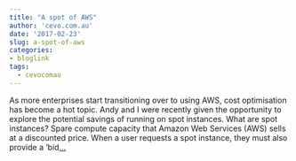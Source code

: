 ```yaml
---
title: "A spot of AWS"
author: 'cevo.com.au'
date: '2017-02-23'
slug: a-spot-of-aws
categories:
- bloglink
tags:
  - cevocomau
---
```


As more enterprises start transitioning over to using AWS, cost optimisation has become a hot topic. Andy and I were recently given the opportunity to explore the potential savings of running on spot instances. What are spot instances? Spare compute capacity that Amazon Web Services (AWS) sells at a discounted price. When a user requests a spot instance, they must also provide a ‘bid[... <i class="fas fa-external-link-alt"></i>](https://cevo.com.au/aws/2017/02/23/a-spot-of-aws.html)

